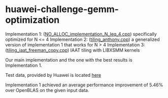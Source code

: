 # huawei-challenge-gemm-optimization

Implementation 1: ([NO_ALLOC_implementation_N_leq_4.cpp](https://github.com/trinitrotofu/huawei-challenge-gemm-optimization/blob/main/Implementations/UPDATED_implementation_N_leq_4.cpp)) specifically optimized for N <= 4
Implementation 2: ([tiling_anthony.cpp](https://github.com/trinitrotofu/huawei-challenge-gemm-optimization/blob/main/Implementations/Tiling/tiling_anthony.cpp)) a generalized version of implementation 1 that works for N > 4
Implementation 3: ([tiling_iaat_freeman_copy.cpp](https://github.com/trinitrotofu/huawei-challenge-gemm-optimization/blob/main/Implementations/Tiling/tiling_iaat_freeman_copy.cpp)) IAAT tiling with LIBXSMM kernels

Our main implementation and the one with the best results is Implementation 1.

Test data, provided by Huawei is located [here](https://github.com/trinitrotofu/huawei-challenge-gemm-optimization/tree/main/Benchmarking/gemm_inputs)

Implementation 1 achieved an average performance improvement of 5.46% over OpenBLAS on the given input data.
